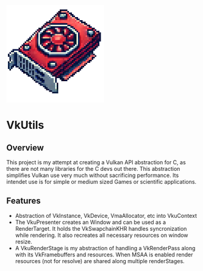 ![Logo](run/resources/icon_medium.png)
# VkUtils

## Overview
This project is my attempt at creating a Vulkan API abstraction for C, as there are not many libraries for the C devs out there. This abstraction simplifies Vulkan use very much without sacrificing performance. Its intendet use is for simple or medium sized Games or scientific applications.

## Features
- Abstraction of VkInstance, VkDevice, VmaAllocator, etc into VkuContext
- The VkuPresenter creates an Window and can be used as a RenderTarget. It holds the VkSwapchainKHR handles syncronization while rendering. It also recreates all necessary resources on window resize.
- A VkuRenderStage is my abstraction of handling a VkRenderPass along with its VkFramebuffers and resources. When MSAA is enabled render resources (not for resolve) are shared along multiple renderStages.
